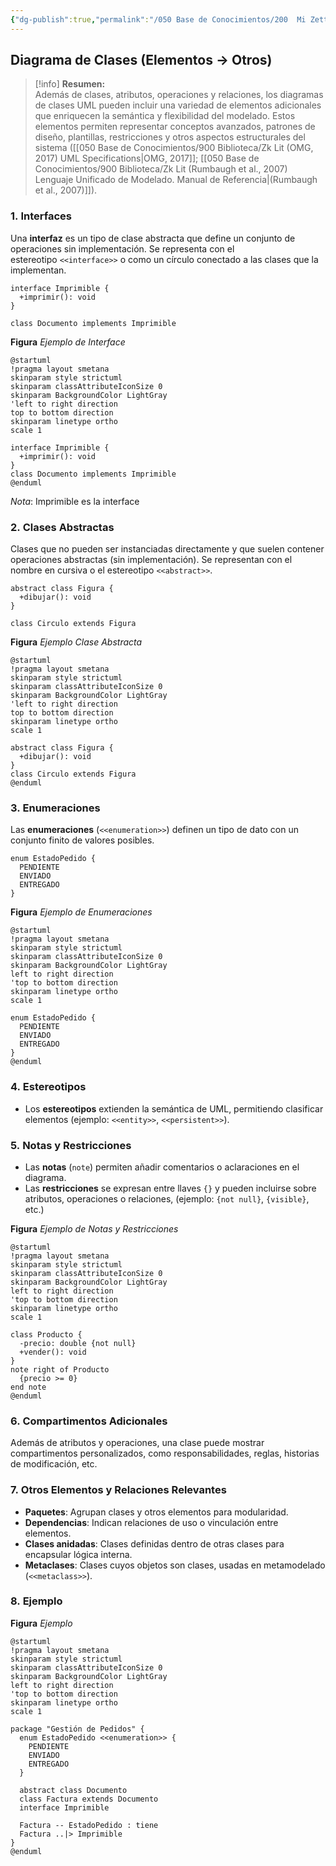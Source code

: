 ```yaml
---
{"dg-publish":true,"permalink":"/050 Base de Conocimientos/200  Mi Zettelkasten/100 Docencia/IS1/2025/Clase 13 Diagrama de Clases (Fundamentos, Elementos, Relaciones, etc.)/Zk Diagrama de Clases (Elementos -> Otros)/","tags":["digitalGarden"]}
---
```


## Diagrama de Clases (Elementos -> Otros)

> [!info]  **Resumen:**  
> Además de clases, atributos, operaciones y relaciones, los diagramas de clases UML pueden incluir una variedad de elementos adicionales que enriquecen la semántica y flexibilidad del modelado. Estos elementos permiten representar conceptos avanzados, patrones de diseño, plantillas, restricciones y otros aspectos estructurales del sistema ([[050 Base de Conocimientos/900 Biblioteca/Zk Lit (OMG, 2017) UML Specifications\|OMG, 2017]]; [[050 Base de Conocimientos/900 Biblioteca/Zk Lit (Rumbaugh et al., 2007) Lenguaje Unificado de Modelado. Manual de Referencia\|(Rumbaugh et al., 2007)]]).

### 1. **Interfaces**

Una **interfaz** es un tipo de clase abstracta que define un conjunto de operaciones sin implementación. Se representa con el estereotipo `<<interface>>` o como un círculo conectado a las clases que la implementan.

```
interface Imprimible {
  +imprimir(): void
}

class Documento implements Imprimible
```

**Figura**
_Ejemplo de Interface_
```plantuml
@startuml
!pragma layout smetana
skinparam style strictuml
skinparam classAttributeIconSize 0
skinparam BackgroundColor LightGray
'left to right direction
top to bottom direction
skinparam linetype ortho
scale 1

interface Imprimible {
  +imprimir(): void
}
class Documento implements Imprimible
@enduml
```
_Nota_: Imprimible es la interface

### 2. **Clases Abstractas**

Clases que no pueden ser instanciadas directamente y que suelen contener operaciones abstractas (sin implementación). Se representan con el nombre en cursiva o el estereotipo `<<abstract>>`.

```
abstract class Figura {
  +dibujar(): void
}

class Circulo extends Figura
```

**Figura**
_Ejemplo Clase Abstracta_
```plantuml
@startuml
!pragma layout smetana
skinparam style strictuml
skinparam classAttributeIconSize 0
skinparam BackgroundColor LightGray
'left to right direction
top to bottom direction
skinparam linetype ortho
scale 1

abstract class Figura {
  +dibujar(): void
}
class Circulo extends Figura
@enduml
```

### 3. **Enumeraciones**

Las **enumeraciones** (`<<enumeration>>`) definen un tipo de dato con un conjunto finito de valores posibles.

```
enum EstadoPedido {
  PENDIENTE
  ENVIADO
  ENTREGADO
}
```

**Figura**
_Ejemplo de Enumeraciones_
```plantuml
@startuml
!pragma layout smetana
skinparam style strictuml
skinparam classAttributeIconSize 0
skinparam BackgroundColor LightGray
left to right direction
'top to bottom direction
skinparam linetype ortho
scale 1

enum EstadoPedido {
  PENDIENTE
  ENVIADO
  ENTREGADO
}
@enduml
```

### 4. Estereotipos

- Los **estereotipos** extienden la semántica de UML, permitiendo clasificar elementos (ejemplo: `<<entity>>`, `<<persistent>>`).  

### 5. **Notas y Restricciones**

- Las **notas** (`note`) permiten añadir comentarios o aclaraciones en el diagrama.  
- Las **restricciones** se expresan entre llaves `{}` y pueden incluirse sobre atributos, operaciones o relaciones, (ejemplo: `{not null}`, `{visible}`, etc.)

**Figura**
_Ejemplo de Notas y Restricciones_
```plantuml
@startuml
!pragma layout smetana
skinparam style strictuml
skinparam classAttributeIconSize 0
skinparam BackgroundColor LightGray
left to right direction
'top to bottom direction
skinparam linetype ortho
scale 1

class Producto {
  -precio: double {not null}
  +vender(): void
}
note right of Producto
  {precio >= 0}
end note
@enduml

```

### 6. **Compartimentos Adicionales**

Además de atributos y operaciones, una clase puede mostrar compartimentos personalizados, como responsabilidades, reglas, historias de modificación, etc.

### 7. **Otros Elementos y Relaciones Relevantes**

- **Paquetes**: Agrupan clases y otros elementos para modularidad.
- **Dependencias**: Indican relaciones de uso o vinculación entre elementos.
- **Clases anidadas**: Clases definidas dentro de otras clases para encapsular lógica interna.
- **Metaclases**: Clases cuyos objetos son clases, usadas en metamodelado (`<<metaclass>>`).

### 8. Ejemplo

**Figura**
_Ejemplo_
```plantuml
@startuml
!pragma layout smetana
skinparam style strictuml
skinparam classAttributeIconSize 0
skinparam BackgroundColor LightGray
left to right direction
'top to bottom direction
skinparam linetype ortho
scale 1

package "Gestión de Pedidos" {
  enum EstadoPedido <<enumeration>> {
    PENDIENTE
    ENVIADO
    ENTREGADO
  }

  abstract class Documento
  class Factura extends Documento
  interface Imprimible

  Factura -- EstadoPedido : tiene
  Factura ..|> Imprimible
}
@enduml
```
